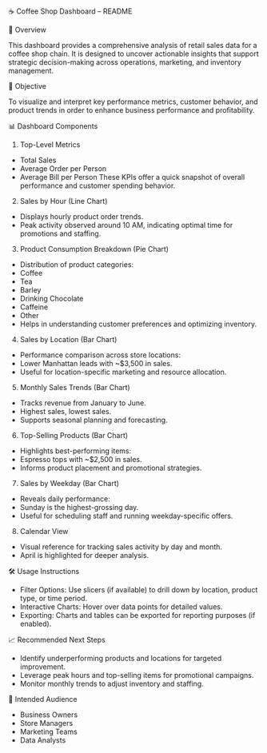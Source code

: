 ☕ Coffee Shop Dashboard – README

📌 Overview

This dashboard provides a comprehensive analysis of retail sales data for a coffee shop chain. It is designed to uncover actionable insights that support strategic decision-making across operations, marketing, and inventory management.

🎯 Objective

To visualize and interpret key performance metrics, customer behavior, and product trends in order to enhance business performance and profitability.

📊 Dashboard Components

1. Top-Level Metrics
- Total Sales
- Average Order per Person
- Average Bill per Person
These KPIs offer a quick snapshot of overall performance and customer spending behavior.
2. Sales by Hour (Line Chart)
- Displays hourly product order trends.
- Peak activity observed around 10 AM, indicating optimal time for promotions and staffing.
3. Product Consumption Breakdown (Pie Chart)
- Distribution of product categories:
- Coffee
- Tea
- Barley
- Drinking Chocolate
- Caffeine
- Other
- Helps in understanding customer preferences and optimizing inventory.
4. Sales by Location (Bar Chart)
- Performance comparison across store locations:
- Lower Manhattan leads with ~$3,500 in sales.
- Useful for location-specific marketing and resource allocation.
5. Monthly Sales Trends (Bar Chart)
- Tracks revenue from January to June.
- Highest sales, lowest sales.
- Supports seasonal planning and forecasting.
6. Top-Selling Products (Bar Chart)
- Highlights best-performing items:
- Espresso tops with ~$2,500 in sales.
- Informs product placement and promotional strategies.
7. Sales by Weekday (Bar Chart)
- Reveals daily performance:
- Sunday is the highest-grossing day.
- Useful for scheduling staff and running weekday-specific offers.
8. Calendar View
- Visual reference for tracking sales activity by day and month.
- April is highlighted for deeper analysis.

🛠️ Usage Instructions

- Filter Options: Use slicers (if available) to drill down by location, product type, or time period.
- Interactive Charts: Hover over data points for detailed values.
- Exporting: Charts and tables can be exported for reporting purposes (if enabled).

📈 Recommended Next Steps

- Identify underperforming products and locations for targeted improvement.
- Leverage peak hours and top-selling items for promotional campaigns.
- Monitor monthly trends to adjust inventory and staffing.

👥 Intended Audience

- Business Owners
- Store Managers
- Marketing Teams
- Data Analysts
